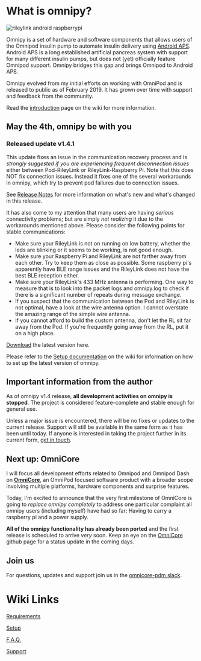 # What is omnipy?

![rileylink android raspberrypi](https://github.com/winemug/omnipy/raw/master/img/droidrlpi.jpg)

Omnipy is a set of hardware and software components that allows users of the Omnipod insulin pump to automate insulin delivery using [Android APS](https://androidaps.readthedocs.io/en/latest/EN/). Android APS is a long established artificial pancreas system with support for many different insulin pumps, but does not (yet) officially feature Omnipod support. Omnipy bridges this gap and brings Omnipod to Android APS.

Omnipy evolved from my initial efforts on working with OmniPod and is released to public as of February 2019. It has grown over time with support and feedback from the community.

Read the [introduction](https://github.com/winemug/omnipy/wiki) page on the wiki for more information.

## May the 4th, omnipy be with you
### Released update v1.4.1

This update fixes an issue in the communication recovery process and is _strongly suggested if you are experiencing frequent disconnection issues_ either between Pod-RileyLink or RileyLink-Raspberry Pi. Note that this does NOT fix connection issues. Instead it fixes one of the several workarounds in omnipy, which try to prevent pod failures due to connection issues.

See [Release Notes](https://github.com/winemug/omnipy/wiki/Release-Notes) for more information on what's new and what's changed in this release.

It has also come to my attention that many users are having _serious_ connectivity problems; but are simply _not realizing_ it due to the workarounds mentioned above. Please consider the following points for stable communications:

* Make sure your RileyLink is not on running on low battery, whether the leds are blinking or it seems to be working, is not good enough.
* Make sure your Raspberry Pi and RileyLink are not farther away from each other. Try to keep them as close as possible. Some raspberry pi's apparently have BLE range issues and the RileyLink does not have the best BLE reception either.
* Make sure your RileyLink's 433 MHz antenna is performing. One way to measure that is to look into the packet logs and omnipy.log to check if there is a significant number of repeats during message exchange.
* If you suspect that the communication between the Pod and RileyLink is not optimal, have a look at the wire antenna option. I cannot overstate the amazing range of the simple wire antenna.
* If you cannot afford to build the custom antenna, don't let the RL sit far away from the Pod. If you're frequently going away from the RL, put it on a high place. 


[Download](https://github.com/winemug/omnipy/releases/tag/v1.4.1) the latest version here.

Please refer to the [Setup documentation](https://github.com/winemug/omnipy/wiki/Setup-and-Configuration) on the wiki for information on how to set up the latest version of omnipy.

## Important information from the author

As of omnipy v1.4 release, **all development activities on omnipy is stopped**. The project is considered feature-complete and stable enough for general use.

Unless a major issue is encountered, there will be no fixes or updates to the current release. Support will still be available in the same form as it has been until today. If anyone is interested in taking the project further in its current form, [get in touch](mailto:barisk@gmail.com).

## Next up: OmniCore

I will focus all development efforts related to Omnipod and Omnipod Dash on [**OmniCore**](https://github.com/winemug/OmniCore), an OmniPod focused software product with a broader scope involving multiple platforms, hardware components and surprise features.

Today, I'm excited to announce that the very first milestone of OmniCore is going to _replace omnipy completely_ to address one particular complaint all omnipy users (including myself) have had so far: Having to carry a raspberry pi and a power supply.

**All of the omnipy functionality has already been ported** and the first release is scheduled to arrive _very_ soon. Keep an eye on the [OmniCore](https://github.com/winemug/OmniCore) github page for a status update in the coming days.

## Join us

For questions, updates and support join us in the [omnicore-pdm slack](https://join.slack.com/t/omnicore-pdm/shared_invite/enQtNTk2MzYxOTAwNDUyLWNkZTBlYjk0ZWU1YTA1ZjA4OGVlOWQ3YWZkNmNkNzk0YjdhMWM0NmQ3ZTRiM2I3ZDVkNGYyYWJiYTM5Yjc2YjM).

# Wiki Links

[Requirements](https://github.com/winemug/omnipy/wiki/Requirements)

[Setup](https://github.com/winemug/omnipy/wiki/Setup-and-Configuration)

[F.A.Q.](https://github.com/winemug/omnipy/wiki/Frequently-Asked-Questions)

[Support](https://github.com/winemug/omnipy/wiki/Support)

